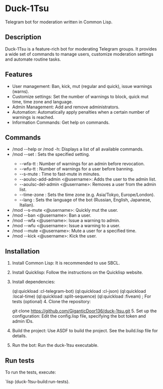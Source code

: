 # Duck-1Tsu

Telegram bot for moderation written in Common Lisp.

## Description

Duck-1Tsu is a feature-rich bot for moderating Telegram groups. It provides a wide set of commands to manage users, customize moderation settings and automate routine tasks.

## Features

* User management: Ban, kick, mut (regular and quick), issue warnings (warns).
* Customize settings: Set the number of warnings to block, quick mut time, time zone and language.
* Admin Management: Add and remove administrators.
* Automation: Automatically apply penalties when a certain number of warnings is reached.
* Information Commands: Get help on commands.

## Commands

* /mod --help or /mod -h: Displays a list of all available commands.
* /mod --set <setting> <value>: Sets the specified setting.
    * --wfa-tt <number>: Number of warnings for an admin before revocation.
    * --wfu-tt <number>: Number of warnings for a user before banning.
    * --s-mute <number>: Time to fast-mute in minutes.
    * --aoulsc-add-admin <@username>: Adds the user to the admin list.
    * --aoulsc-del-admin <@username>: Removes a user from the admin list.
    * --time-zone <hour-zone>: Sets the time zone (e.g. Asia/Tokyo, Europe/London).
    * --lang <language>: Sets the language of the bot (Russian, English, Japanese, Italian).
* /mod --s-mute <@username>: Quickly mut the user.
* /mod --ban <@username>: Ban a user.
* /mod --wfa <@username>: Issue a warning to admin.
* /mod --wfu <@username>: Issue a warning to a user.
* /mod --mute <time> <@username>: Mute a user for a specified time.
* /mod --kick <@username>: Kick the user.

## Installation

1.  Install Common Lisp: It is recommended to use SBCL.
2.  Install Quicklisp: Follow the instructions on the Quicklisp website.
3.  Install dependencies:
   
    (ql:quickload :cl-telegram-bot)
    (ql:quickload :cl-json)
    (ql:quickload :local-time)
    (ql:quickload :split-sequence)
    (ql:quickload :fiveam) ; For tests (optional)
    4.  Clone the repository:
   
    git clone https://github.com/GiganticDoor136/duck-1tsu.git
    5.  Set up the configuration: Edit the config.lisp file, specifying the bot token and admin IDs.
6.  Build the project: Use ASDF to build the project.  See the build.lisp file for details.
7.  Run the bot: Run the duck-1tsu executable.

## Run tests

To run the tests, execute:

`lisp
(duck-1tsu-build:run-tests).
